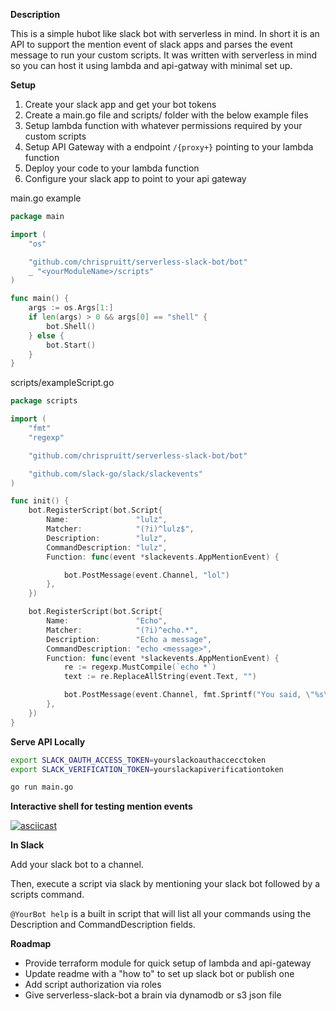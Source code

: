 **Description**

This is a simple hubot like slack bot with serverless in mind. In short it is an API to support the mention event of slack apps and parses the event message to run your custom scripts. It was written with serverless in mind so you can host it using lambda and api-gatway with minimal set up.



**Setup**

1. Create your slack app and get your bot tokens
2. Create a main.go file and scripts/ folder with the below example files
3. Setup lambda function with whatever permissions required by your custom scripts
4. Setup API Gateway with a endpoint `/{proxy+}` pointing to your lambda function
5. Deploy your code to your lambda function
6. Configure your slack app to point to your api gateway



main.go example

```go
package main

import (
	"os"

	"github.com/chrispruitt/serverless-slack-bot/bot"
	_ "<yourModuleName>/scripts"
)

func main() {
	args := os.Args[1:]
	if len(args) > 0 && args[0] == "shell" {
		bot.Shell()
	} else {
		bot.Start()
	}
}
```

scripts/exampleScript.go

```go
package scripts

import (
	"fmt"
	"regexp"

	"github.com/chrispruitt/serverless-slack-bot/bot"

	"github.com/slack-go/slack/slackevents"
)

func init() {
	bot.RegisterScript(bot.Script{
		Name:               "lulz",
		Matcher:            "(?i)^lulz$",
		Description:        "lulz",
		CommandDescription: "lulz",
		Function: func(event *slackevents.AppMentionEvent) {

			bot.PostMessage(event.Channel, "lol")
		},
	})

	bot.RegisterScript(bot.Script{
		Name:               "Echo",
		Matcher:            "(?i)^echo.*",
		Description:        "Echo a message",
		CommandDescription: "echo <message>",
		Function: func(event *slackevents.AppMentionEvent) {
			re := regexp.MustCompile(`echo *`)
			text := re.ReplaceAllString(event.Text, "")

			bot.PostMessage(event.Channel, fmt.Sprintf("You said, \"%s\"", text))
		},
	})
}

```



**Serve API Locally**

```bash
export SLACK_OAUTH_ACCESS_TOKEN=yourslackoauthaccecctoken
export SLACK_VERIFICATION_TOKEN=yourslackapiverificationtoken

go run main.go
```

**Interactive shell for testing mention events**

[![asciicast](https://asciinema.org/a/431805.svg)](https://asciinema.org/a/431805)

**In Slack**

Add your slack bot to a channel.

Then, execute a script via slack by mentioning your slack bot followed by a scripts command.

`@YourBot help` is a built in script that will list all your commands using the Description and CommandDescription fields.



**Roadmap**

- Provide terraform module for quick setup of lambda and api-gateway
- Update readme with a "how to" to set up slack bot or publish one
- Add script authorization via roles
- Give serverless-slack-bot a brain via dynamodb or s3 json file
